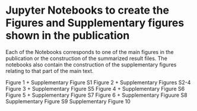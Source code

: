 # Jupyter Notebooks to create the Figures and Supplementary figures shown in the publication
Each of the Notebooks corresponds to one of the main figures in the publication or the construction of the summarized result files. The notebooks also contain the construction of the supplementary figures relating to that part of the main text.

Figure 1 + Supplementary Figure S1
Figure 2 + Supplementary Figures S2-4
Figure 3 + Supplementary Figure S5
Figure 4 + Supplementary Figure S6
Figure 5 + Supplementary Figure S7
Figure 6 + Supplementary Figuure S8
Supplementary Figure S9
Supplementary Figure 10
